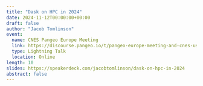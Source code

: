 ```yaml
---
title: "Dask on HPC in 2024"
date: 2024-11-12T00:00:00+00:00
draft: false
author: "Jacob Tomlinson"
event:
  name: CNES Pangeo Europe Meeting
  link: https://discourse.pangeo.io/t/pangeo-europe-meeting-and-cnes-use-cases-and-collaboration/4550
  type: Lightning Talk
  location: Online
length: 10
slides: https://speakerdeck.com/jacobtomlinson/dask-on-hpc-in-2024
abstract: false
---
```

